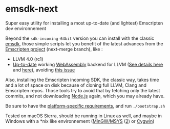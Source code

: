 # emsdk-next
Super easy utility for installing a most up-to-date (and lightest) Emscripten dev environnement

Beyond the `sdk-incoming-64bit` version you can install with the classic [emsdk](https://github.com/juj/emsdk), those simple scripts let you benefit of the latest advances from the [Emscripten project](https://kripken.github.io/emscripten-site/) (next-merge branch), like :
- LLVM 4.0 (rc1)
- [Up-to-date](http://webassembly.org/roadmap/) working [WebAssembly](http://webassembly.org) backend for LLVM ([See details here](https://github.com/WebAssembly/binaryen#cc-source--webassembly-llvm-backend--s2wasm--webassembly) and [here](https://github.com/kripken/emscripten/wiki/New-WebAssembly-Backend)), avoiding [this issue](https://github.com/WebAssembly/binaryen/issues/825)

Also, installing the Emscripten incoming SDK, the classic way, takes time and a lot of space on disk because of cloning full LLVM, Clang and Emscripten repos.
Those tools try to avoid that by fetching only the latest commits, and not downloading [Node.js](https://nodejs.org/en/) again, which you may already have.

Be sure to have the [platform-specific requirements](https://kripken.github.io/emscripten-site/docs/getting_started/downloads.html#platform-specific-notes), and run `./bootstrap.sh`

Tested on macOS Sierra, should be running in Linux as well, and maybe in Windows with a *nix like environnement ([MinGW/MSYS](http://www.mingw.org/) ([2](http://www.msys2.org/)) or [Cygwin](https://www.cygwin.com/))
